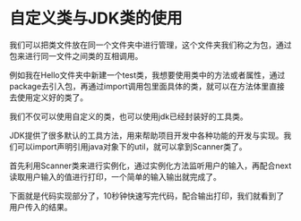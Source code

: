 # 自定义类与JDK类的使用

我们可以把类文件放在同一个文件夹中进行管理，这个文件夹我们称之为包，通过包来进行同一文件之间类的互相调用。

例如我在Hello文件夹中新建一个test类，我想要使用类中的方法或者属性，通过package去引入包，再通过import调用包里面具体的类，就可以在方法体里直接去使用定义好的类了。

我们不仅可以使用自定义的类，也可以使用jdk已经封装好的工具类。

JDK提供了很多默认的工具方法，用来帮助项目开发中各种功能的开发与实现。我们可以import声明引用java对象下的util，就可以拿到Scanner类了。

首先利用Scanner类来进行实例化，通过实例化方法监听用户的输入，再配合next读取用户输入的值进行打印，一个简单的输入输出就完成了。

下面就是代码实现部分了，10秒钟快速写完代码，配合输出打印，我们就看到了用户传入的结果。




